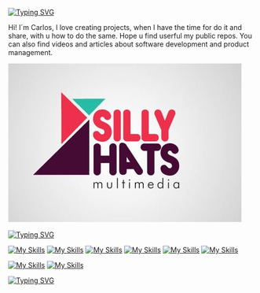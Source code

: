 [![Typing SVG](https://readme-typing-svg.herokuapp.com?font=Fira+Code&size=32&pause=1000&width=435&lines=Welcome+to+my+profile)](https://git.io/typing-svg)

Hi! I´m Carlos, I love creating projects, when I have the time for do it and share, with u how to do the same. Hope u find userful my public repos. You can also find videos and articles about software development and product management.

![Alt text](https://github.com/1984hats/pereira-info/blob/main/logo_silly.jpg)

[![Typing SVG](https://readme-typing-svg.herokuapp.com?font=Fira+Code&size=32&pause=1000&width=435&lines=Skills)](https://git.io/typing-svg)

[![My Skills](https://skillicons.dev/icons?i=au,pr,ae,ps,ai,xd)](https://skillicons.dev)
[![My Skills](https://skillicons.dev/icons?i=au,pr,ae,ps,ai,xd)](https://skillicons.dev)
[![My Skills](https://skillicons.dev/icons?i=sketchup,unreal,unity,blender,arduino,mysql,mongodb)](https://skillicons.dev)
[![My Skills](https://skillicons.dev/icons?i=sketchup,unreal,unity,blender,arduino,mysql,mongodb)](https://skillicons.dev)
[![My Skills](https://skillicons.dev/icons?i=html,css,java,nodejs,py,php,r)](https://skillicons.dev)
[![My Skills](https://skillicons.dev/icons?i=html,css,java,nodejs,py,php,r)](https://skillicons.dev)

[![My Skills](https://skillicons.dev/icons?i=aws,react,bootstrap,vscode,gcp,ableton)](https://skillicons.dev)
[![My Skills](https://skillicons.dev/icons?i=aws,react,bootstrap,vscode,gcp,ableton)](https://skillicons.dev)

[![Typing SVG](https://readme-typing-svg.herokuapp.com?font=Fira+Code&size=32&pause=1000&width=435&lines=Spotify+recently+played)](https://git.io/typing-svg)
